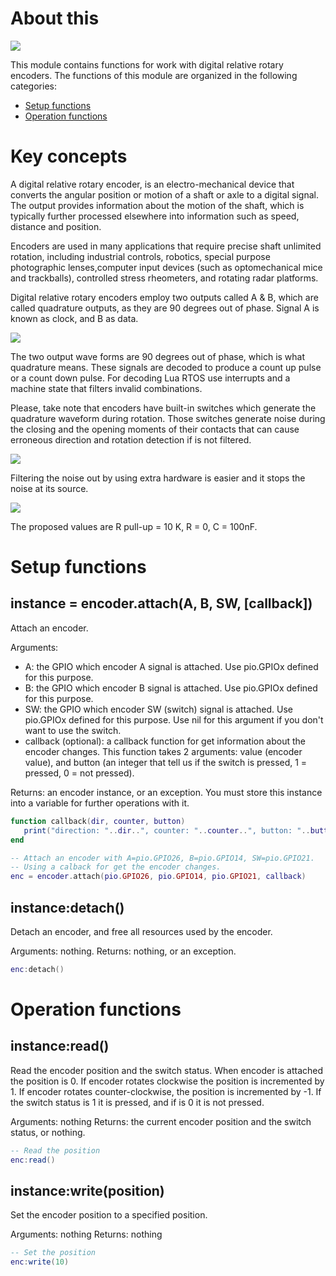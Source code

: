 # About this

![](http://git.whitecatboard.org/keyes-encoder.jpg)

This module contains functions for work with digital relative rotary encoders. The functions of this module are organized in the following categories:

* [Setup functions](#setup-functions)
* [Operation functions](#operation-functions)

# Key concepts

A digital relative rotary encoder, is an electro-mechanical device that converts the angular position or motion of a shaft or axle to a digital signal. The output provides information about the motion of the shaft, which is typically further processed elsewhere into information such as speed, distance and position.

Encoders are used in many applications that require precise shaft unlimited rotation, including industrial controls, robotics, special purpose photographic lenses,computer input devices (such as optomechanical mice and trackballs), controlled stress rheometers, and rotating radar platforms.

Digital relative rotary encoders employ two outputs called A & B, which are called quadrature outputs, as they are 90 degrees out of phase. Signal A is known as clock, and B as data.

![](http://git.whitecatboard.org/encoder-quadrature.png)

The two output wave forms are 90 degrees out of phase, which is what quadrature means. These signals are decoded to produce a count up pulse or a count down pulse. For decoding Lua RTOS use interrupts and a machine state that filters invalid combinations.

Please, take note that encoders have built-in switches which generate the quadrature waveform during rotation. Those switches generate noise during the closing and the opening moments of their contacts that can cause erroneous direction and rotation detection if is not filtered.

![](http://git.whitecatboard.org/encoder-noise.png)

Filtering the noise out by using extra hardware is easier and it stops the noise at its source.

![](http://git.whitecatboard.org/encoder-filter.png)

The proposed values are R pull-up = 10 K, R = 0, C = 100nF.

# Setup functions

## instance = encoder.attach(A, B, SW, [callback])

Attach an encoder.

Arguments:

* A: the GPIO which encoder A signal is attached. Use pio.GPIOx defined for this purpose.
* B: the GPIO which encoder B signal is attached. Use pio.GPIOx defined for this purpose.
* SW: the GPIO which encoder SW (switch) signal is attached. Use pio.GPIOx defined for this purpose. Use nil for this argument if you don't want to use the switch.
* callback (optional): a callback function for get information about the encoder changes. This function takes 2 arguments: value (encoder value), and button (an integer that tell us if the switch is pressed, 1 = pressed, 0 = not pressed).

Returns: an encoder instance, or an exception. You must store this instance into a variable for further operations with it.

```lua
function callback(dir, counter, button)
   print("direction: "..dir..", counter: "..counter..", button: "..button)
end

-- Attach an encoder with A=pio.GPIO26, B=pio.GPIO14, SW=pio.GPIO21.
-- Using a calback for get the encoder changes.
enc = encoder.attach(pio.GPIO26, pio.GPIO14, pio.GPIO21, callback)
```

## instance:detach()

Detach an encoder, and free all resources used by the encoder.

Arguments: nothing. Returns: nothing, or an exception.

```lua
enc:detach()
```

# Operation functions

## instance:read()

Read the encoder position and the switch status. When encoder is attached the position is 0. If encoder rotates clockwise the position is incremented by 1. If encoder rotates counter-clockwise, the position is incremented by -1. If the switch status is 1 it is pressed, and if is 0 it is not pressed.

Arguments: nothing
Returns: the current encoder position and the switch status, or nothing.

```lua
-- Read the position
enc:read()
```

## instance:write(position)
 
Set the encoder position to a specified position.

Arguments: nothing
Returns: nothing

```lua
-- Set the position
enc:write(10)
```
